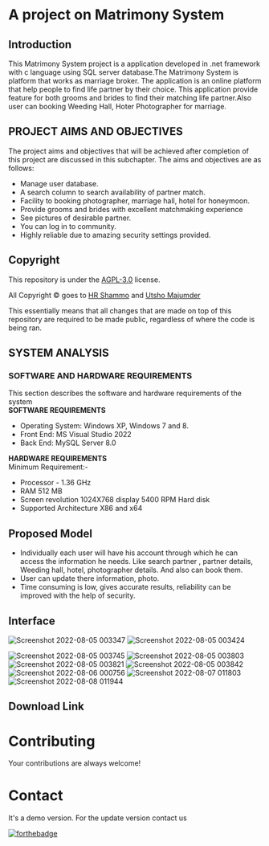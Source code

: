 # A project on Matrimony System
## Introduction
This Matrimony System project is a application developed in .net framework with c language
using SQL server database.The Matrimony System is platform that works as marriage broker.
The application is an online platform that help people to find life partner by their choice. This
application provide feature for both grooms and brides to find their matching life partner.Also
user can booking Weeding Hall, Hoter Photographer for marriage.

##  PROJECT AIMS AND OBJECTIVES
The project aims and objectives that will be achieved after completion of this project are
discussed in this subchapter. The aims and objectives are as follows:
* Manage user database.
* A search column to search availability of partner match.
* Facility to booking photographer, marriage hall, hotel for honeymoon.
* Provide grooms and brides with excellent matchmaking experience
* See pictures of desirable partner.
* You can log in to community.
* Highly reliable due to amazing security settings provided.




## Copyright
This repository is under the [AGPL-3.0](LICENSE) license.

All Copyright © goes to [HR Shammo](https://github.com/hrshammo/)  and [Utsho Majumder](https://github.com/utshojoy1)

This essentially means that all changes that are made on top of this repository are required to be made public, regardless of where the code is being ran.

## SYSTEM ANALYSIS
### SOFTWARE AND HARDWARE REQUIREMENTS
This section describes the software and hardware requirements of the system  <br>
 **SOFTWARE REQUIREMENTS** 
* Operating System: Windows XP, Windows 7 and 8.
* Front End: MS Visual Studio 2022
* Back End: MySQL Server 8.0

**HARDWARE REQUIREMENTS**  <br>
Minimum Requirement:-
* Processor - 1.36 GHz
* RAM 512 MB
* Screen revolution 1024X768 display 5400 RPM Hard disk
* Supported Architecture X86 and x64

## Proposed Model
* Individually each user will have his account through which he can access the information
he needs. Like search partner , partner details, Weeding hall, hotel, photographer details.
And also can book them.
* User can update there information, photo.
* Time consuming is low, gives accurate results, reliability can be improved with the help
of security.

## Interface
![Screenshot 2022-08-05 003347](https://user-images.githubusercontent.com/76872754/182926797-d82be6d1-286a-4f8f-b467-c9524352325d.jpg)
![Screenshot 2022-08-05 003424](https://user-images.githubusercontent.com/76872754/182927404-9be57eb5-1a26-45a9-a36b-2fb796543bb5.jpg)

![Screenshot 2022-08-05 003745](https://user-images.githubusercontent.com/76872754/182928519-ea8b8091-3d9e-476b-971a-c98795950e91.jpg)
![Screenshot 2022-08-05 003803](https://user-images.githubusercontent.com/76872754/182928580-d3e01ea9-cfcf-418f-84aa-a1c5cf009ecc.jpg)
![Screenshot 2022-08-05 003821](https://user-images.githubusercontent.com/76872754/182928589-2d6ca8ff-8541-4ff0-b81d-038251c8f45d.jpg)
![Screenshot 2022-08-05 003842](https://user-images.githubusercontent.com/76872754/182928604-3886b930-2b30-4a65-8cf0-cdcdd809bf50.jpg)
![Screenshot 2022-08-06 000756](https://user-images.githubusercontent.com/76872754/183135493-cc34a30e-fd1e-49f6-b5b2-7378b912f810.jpg)
![Screenshot 2022-08-07 011803](https://user-images.githubusercontent.com/76872754/183263182-504080b7-a47a-4ed3-814c-c91b044ca356.jpg)
![Screenshot 2022-08-08 011944](https://user-images.githubusercontent.com/76872754/183307497-c3654c6e-a2e4-4782-9487-9d63659ac7b8.jpg)




## Download Link
# Contributing
Your contributions are always welcome!
# Contact
It's a demo version. For the update version contact us   

[![forthebadge](https://img.shields.io/badge/Gmail-D14836?style=for-the-badge&logo=gmail&logoColor=white)](https://mail.google.com/mail/?view=cm&fs=1&to=hrshammo@gmail.com)
